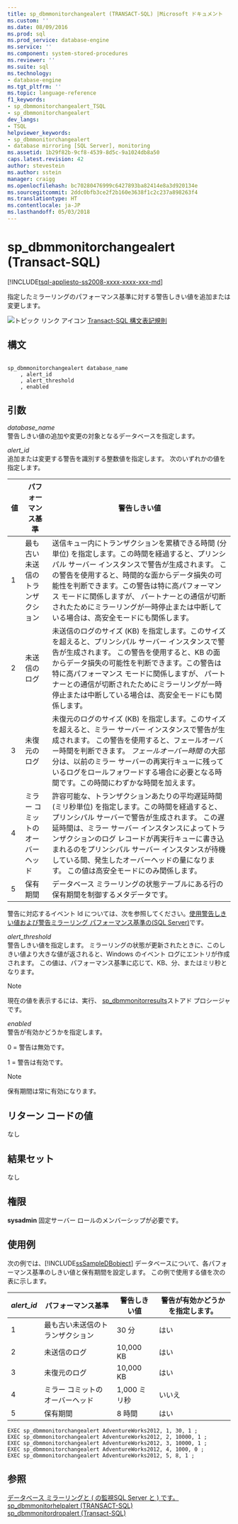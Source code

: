 ```yaml
---
title: sp_dbmmonitorchangealert (TRANSACT-SQL) |Microsoft ドキュメント
ms.custom: ''
ms.date: 08/09/2016
ms.prod: sql
ms.prod_service: database-engine
ms.service: ''
ms.component: system-stored-procedures
ms.reviewer: ''
ms.suite: sql
ms.technology:
- database-engine
ms.tgt_pltfrm: ''
ms.topic: language-reference
f1_keywords:
- sp_dbmmonitorchangealert_TSQL
- sp_dbmmonitorchangealert
dev_langs:
- TSQL
helpviewer_keywords:
- sp_dbmmonitorchangealert
- database mirroring [SQL Server], monitoring
ms.assetid: 1b29f82b-9cf8-4539-8d5c-9a1024db8a50
caps.latest.revision: 42
author: stevestein
ms.author: sstein
manager: craigg
ms.openlocfilehash: bc70280476999c6427893ba82414e8a3d920134e
ms.sourcegitcommit: 2ddc0bfb3ce2f2b160e3638f1c2c237a898263f4
ms.translationtype: HT
ms.contentlocale: ja-JP
ms.lasthandoff: 05/03/2018
---
```

# <a name="spdbmmonitorchangealert-transact-sql"></a>sp_dbmmonitorchangealert (Transact-SQL)
[!INCLUDE[tsql-appliesto-ss2008-xxxx-xxxx-xxx-md](../../includes/tsql-appliesto-ss2008-xxxx-xxxx-xxx-md.md)]

  指定したミラーリングのパフォーマンス基準に対する警告しきい値を追加または変更します。  

  
 
 ![トピック リンク アイコン](../../database-engine/configure-windows/media/topic-link.gif "トピック リンク アイコン") [Transact-SQL 構文表記規則](../../t-sql/language-elements/transact-sql-syntax-conventions-transact-sql.md)  
  
## <a name="syntax"></a>構文  
  
```  
  
sp_dbmmonitorchangealert database_name   
    , alert_id   
    , alert_threshold   
    , enabled   
```  
  
## <a name="arguments"></a>引数  
 *database_name*  
 警告しきい値の追加や変更の対象となるデータベースを指定します。  
  
 *alert_id*  
 追加または変更する警告を識別する整数値を指定します。 次のいずれかの値を指定します。  
  
|値|パフォーマンス基準|警告しきい値|  
|-----------|------------------------|-----------------------|  
|1|最も古い未送信のトランザクション|送信キュー内にトランザクションを累積できる時間 (分単位) を指定します。この時間を経過すると、プリンシパル サーバー インスタンスで警告が生成されます。 この警告を使用すると、時間的な面からデータ損失の可能性を判断できます。この警告は特に高パフォーマンス モードに関係しますが、 パートナーとの通信が切断されたためにミラーリングが一時停止または中断している場合は、高安全モードにも関係します。|  
|2|未送信のログ|未送信のログのサイズ (KB) を指定します。このサイズを超えると、プリンシパル サーバー インスタンスで警告が生成されます。 この警告を使用すると、KB の面からデータ損失の可能性を判断できます。この警告は特に高パフォーマンス モードに関係しますが、 パートナーとの通信が切断されたためにミラーリングが一時停止または中断している場合は、高安全モードにも関係します。|  
|3|未復元のログ|未復元のログのサイズ (KB) を指定します。このサイズを超えると、ミラー サーバー インスタンスで警告が生成されます。 この警告を使用すると、フェールオーバー時間を判断できます。 *フェールオーバー時間* の大部分は、以前のミラー サーバーの再実行キューに残っているログをロールフォワードする場合に必要となる時間です。この時間にわずかな時間を加えます。|  
|4|ミラー コミットのオーバーヘッド|許容可能な、トランザクションあたりの平均遅延時間 (ミリ秒単位) を指定します。この時間を経過すると、プリンシパル サーバーで警告が生成されます。 この遅延時間は、ミラー サーバー インスタンスによってトランザクションのログ レコードが再実行キューに書き込まれるのをプリンシパル サーバー インスタンスが待機している間、発生したオーバーヘッドの量になります。 この値は高安全モードにのみ関係します。|  
|5|保有期間|データベース ミラーリングの状態テーブルにある行の保有期間を制御するメタデータです。|  
  
 警告に対応するイベント Id については、次を参照してください。[使用警告しきい値および警告ミラーリング パフォーマンス基準の&#40;SQL Server&#41;](../../database-engine/database-mirroring/use-warning-thresholds-and-alerts-on-mirroring-performance-metrics-sql-server.md)です。  
  
 *alert_threshold*  
 警告しきい値を指定します。 ミラーリングの状態が更新されたときに、このしきい値より大きな値が返されると、Windows のイベント ログにエントリが作成されます。 この値は、パフォーマンス基準に応じて、KB、分、またはミリ秒となります。  
  
> [!NOTE]  
>  現在の値を表示するには、実行、 [sp_dbmmonitorresults](../../relational-databases/system-stored-procedures/sp-dbmmonitorresults-transact-sql.md)ストアド プロシージャです。  
  
 *enabled*  
 警告が有効かどうかを指定します。  
  
 0 = 警告は無効です。  
  
 1 = 警告は有効です。  
  
> [!NOTE]  
>  保有期間は常に有効になります。  
  
## <a name="return-code-values"></a>リターン コードの値  
 なし  
  
## <a name="result-sets"></a>結果セット  
 なし  
  
## <a name="permissions"></a>権限  
 **sysadmin** 固定サーバー ロールのメンバーシップが必要です。  
  
## <a name="examples"></a>使用例  
 次の例では、[!INCLUDE[ssSampleDBobject](../../includes/sssampledbobject-md.md)] データベースについて、各パフォーマンス基準のしきい値と保有期間を設定します。 この例で使用する値を次の表に示します。  
  
|*alert_id*|パフォーマンス基準|警告しきい値|警告が有効かどうかを指定します。|  
|-----------------|------------------------|-----------------------|-----------------------------|  
|1|最も古い未送信のトランザクション|30 分|はい|  
|2|未送信のログ|10,000 KB|はい|  
|3|未復元のログ|10,000 KB|はい|  
|4|ミラー コミットのオーバーヘッド|1,000 ミリ秒|いいえ|  
|5|保有期間|8 時間|はい|  
  
```  
EXEC sp_dbmmonitorchangealert AdventureWorks2012, 1, 30, 1 ;  
EXEC sp_dbmmonitorchangealert AdventureWorks2012, 2, 10000, 1 ;  
EXEC sp_dbmmonitorchangealert AdventureWorks2012, 3, 10000, 1 ;  
EXEC sp_dbmmonitorchangealert AdventureWorks2012, 4, 1000, 0 ;  
EXEC sp_dbmmonitorchangealert AdventureWorks2012, 5, 8, 1 ;  
```  
  
## <a name="see-also"></a>参照  
 [データベース ミラーリングと &#40; の監視SQL Server と &#41; です。](../../database-engine/database-mirroring/monitoring-database-mirroring-sql-server.md)   
 [sp_dbmmonitorhelpalert &#40;TRANSACT-SQL&#41;](../../relational-databases/system-stored-procedures/sp-dbmmonitorhelpalert-transact-sql.md)   
 [sp_dbmmonitordropalert &#40;Transact-SQL&#41;](../../relational-databases/system-stored-procedures/sp-dbmmonitordropalert-transact-sql.md)  
  
  
